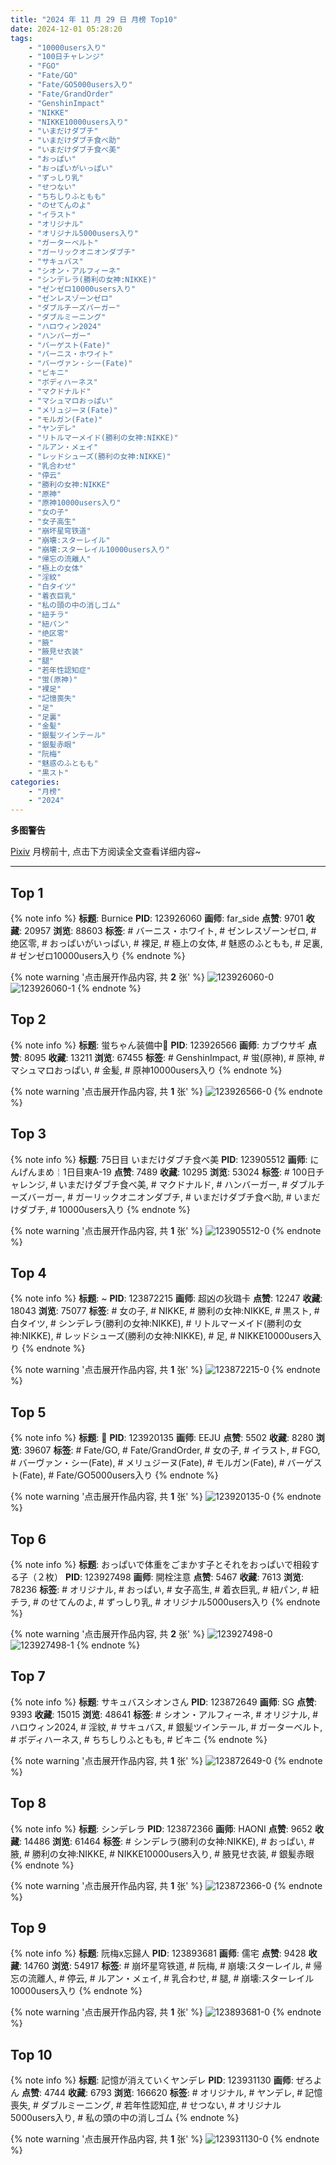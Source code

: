```yaml
---
title: "2024 年 11 月 29 日 月榜 Top10"
date: 2024-12-01 05:28:20
tags:
    - "10000users入り"
    - "100日チャレンジ"
    - "FGO"
    - "Fate/GO"
    - "Fate/GO5000users入り"
    - "Fate/GrandOrder"
    - "GenshinImpact"
    - "NIKKE"
    - "NIKKE10000users入り"
    - "いまだけダブチ"
    - "いまだけダブチ食べ助"
    - "いまだけダブチ食べ美"
    - "おっぱい"
    - "おっぱいがいっぱい"
    - "ずっしり乳"
    - "せつない"
    - "ちちしりふともも"
    - "のせてんのよ"
    - "イラスト"
    - "オリジナル"
    - "オリジナル5000users入り"
    - "ガーターベルト"
    - "ガーリックオニオンダブチ"
    - "サキュバス"
    - "シオン・アルフィーネ"
    - "シンデレラ(勝利の女神:NIKKE)"
    - "ゼンゼロ10000users入り"
    - "ゼンレスゾーンゼロ"
    - "ダブルチーズバーガー"
    - "ダブルミーニング"
    - "ハロウィン2024"
    - "ハンバーガー"
    - "バーゲスト(Fate)"
    - "バーニス・ホワイト"
    - "バーヴァン・シー(Fate)"
    - "ビキニ"
    - "ボディハーネス"
    - "マクドナルド"
    - "マシュマロおっぱい"
    - "メリュジーヌ(Fate)"
    - "モルガン(Fate)"
    - "ヤンデレ"
    - "リトルマーメイド(勝利の女神:NIKKE)"
    - "ルアン・メェイ"
    - "レッドシューズ(勝利の女神:NIKKE)"
    - "乳合わせ"
    - "停云"
    - "勝利の女神:NIKKE"
    - "原神"
    - "原神10000users入り"
    - "女の子"
    - "女子高生"
    - "崩坏星穹铁道"
    - "崩壊:スターレイル"
    - "崩壊:スターレイル10000users入り"
    - "帰忘の流離人"
    - "極上の女体"
    - "淫紋"
    - "白タイツ"
    - "着衣巨乳"
    - "私の頭の中の消しゴム"
    - "紐チラ"
    - "紐パン"
    - "绝区零"
    - "腋"
    - "腋見せ衣装"
    - "腿"
    - "若年性認知症"
    - "蛍(原神)"
    - "裸足"
    - "記憶喪失"
    - "足"
    - "足裏"
    - "金髪"
    - "銀髪ツインテール"
    - "銀髪赤眼"
    - "阮梅"
    - "魅惑のふともも"
    - "黒スト"
categories:
    - "月榜"
    - "2024"
---
```


<i class="fa fa-triangle-exclamation"></i>**多图警告**<i class="fa fa-triangle-exclamation"></i>

[Pixiv](https://www.pixiv.net/) 月榜前十, 点击下方阅读全文查看详细内容~

<!-- more -->

---

## Top 1

{% note info %}
**标题**: Burnice
**PID**: 123926060 **画师**: far_side
**点赞**: 9701 **收藏**: 20957 **浏览**: 88603
**标签**: # バーニス・ホワイト, # ゼンレスゾーンゼロ, # 绝区零, # おっぱいがいっぱい, # 裸足, # 極上の女体, # 魅惑のふともも, # 足裏, # ゼンゼロ10000users入り
{% endnote %}

{% note warning '点击展开作品内容, 共 **2** 张' %}
![123926060-0](https://i.pixiv.re/img-original/img/2024/11/02/18/55/30/123926060_p0.jpg)
![123926060-1](https://i.pixiv.re/img-original/img/2024/11/02/18/55/30/123926060_p1.jpg)
{% endnote %}

## Top 2

{% note info %}
**标题**: 蛍ちゃん装備中👚
**PID**: 123926566 **画师**: カブウサギ
**点赞**: 8095 **收藏**: 13211 **浏览**: 67455
**标签**: # GenshinImpact, # 蛍(原神), # 原神, # マシュマロおっぱい, # 金髪, # 原神10000users入り
{% endnote %}

{% note warning '点击展开作品内容, 共 **1** 张' %}
![123926566-0](https://i.pixiv.re/img-original/img/2024/11/02/18/15/31/123926566_p0.jpg)
{% endnote %}

## Top 3

{% note info %}
**标题**: 75日目 いまだけダブチ食べ美
**PID**: 123905512 **画师**: にんげんまめ￤1日目東A-19
**点赞**: 7489 **收藏**: 10295 **浏览**: 53024
**标签**: # 100日チャレンジ, # いまだけダブチ食べ美, # マクドナルド, # ハンバーガー, # ダブルチーズバーガー, # ガーリックオニオンダブチ, # いまだけダブチ食べ助, # いまだけダブチ, # 10000users入り
{% endnote %}

{% note warning '点击展开作品内容, 共 **1** 张' %}
![123905512-0](https://i.pixiv.re/img-original/img/2024/11/02/00/00/12/123905512_p0.png)
{% endnote %}

## Top 4

{% note info %}
**标题**: ~
**PID**: 123872215 **画师**: 超凶の狄璐卡
**点赞**: 12247 **收藏**: 18043 **浏览**: 75077
**标签**: # 女の子, # NIKKE, # 勝利の女神:NIKKE, # 黒スト, # 白タイツ, # シンデレラ(勝利の女神:NIKKE), # リトルマーメイド(勝利の女神:NIKKE), # レッドシューズ(勝利の女神:NIKKE), # 足, # NIKKE10000users入り
{% endnote %}

{% note warning '点击展开作品内容, 共 **1** 张' %}
![123872215-0](https://i.pixiv.re/img-original/img/2024/11/01/00/00/20/123872215_p0.jpg)
{% endnote %}

## Top 5

{% note info %}
**标题**: 🎃
**PID**: 123920135 **画师**: EEJU
**点赞**: 5502 **收藏**: 8280 **浏览**: 39607
**标签**: # Fate/GO, # Fate/GrandOrder, # 女の子, # イラスト, # FGO, # バーヴァン・シー(Fate), # メリュジーヌ(Fate), # モルガン(Fate), # バーゲスト(Fate), # Fate/GO5000users入り
{% endnote %}

{% note warning '点击展开作品内容, 共 **1** 张' %}
![123920135-0](https://i.pixiv.re/img-original/img/2024/11/02/13/47/39/123920135_p0.jpg)
{% endnote %}

## Top 6

{% note info %}
**标题**: おっぱいで体重をごまかす子とそれをおっぱいで相殺する子（２枚）
**PID**: 123927498 **画师**: 開栓注意
**点赞**: 5467 **收藏**: 7613 **浏览**: 78236
**标签**: # オリジナル, # おっぱい, # 女子高生, # 着衣巨乳, # 紐パン, # 紐チラ, # のせてんのよ, # ずっしり乳, # オリジナル5000users入り
{% endnote %}

{% note warning '点击展开作品内容, 共 **2** 张' %}
![123927498-0](https://i.pixiv.re/img-original/img/2024/11/02/18/49/46/123927498_p0.jpg)
![123927498-1](https://i.pixiv.re/img-original/img/2024/11/02/18/49/46/123927498_p1.jpg)
{% endnote %}

## Top 7

{% note info %}
**标题**: サキュバスシオンさん
**PID**: 123872649 **画师**: SG
**点赞**: 9393 **收藏**: 15015 **浏览**: 48641
**标签**: # シオン・アルフィーネ, # オリジナル, # ハロウィン2024, # 淫紋, # サキュバス, # 銀髪ツインテール, # ガーターベルト, # ボディハーネス, # ちちしりふともも, # ビキニ
{% endnote %}

{% note warning '点击展开作品内容, 共 **1** 张' %}
![123872649-0](https://i.pixiv.re/img-original/img/2024/11/01/00/02/54/123872649_p0.png)
{% endnote %}

## Top 8

{% note info %}
**标题**: シンデレラ
**PID**: 123872366 **画师**: HAONI
**点赞**: 9652 **收藏**: 14486 **浏览**: 61464
**标签**: # シンデレラ(勝利の女神:NIKKE), # おっぱい, # 腋, # 勝利の女神:NIKKE, # NIKKE10000users入り, # 腋見せ衣装, # 銀髪赤眼
{% endnote %}

{% note warning '点击展开作品内容, 共 **1** 张' %}
![123872366-0](https://i.pixiv.re/img-original/img/2024/11/01/00/00/56/123872366_p0.jpg)
{% endnote %}

## Top 9

{% note info %}
**标题**: 阮梅x忘歸人
**PID**: 123893681 **画师**: 儒宅
**点赞**: 9428 **收藏**: 14760 **浏览**: 54917
**标签**: # 崩坏星穹铁道, # 阮梅, # 崩壊:スターレイル, # 帰忘の流離人, # 停云, # ルアン・メェイ, # 乳合わせ, # 腿, # 崩壊:スターレイル10000users入り
{% endnote %}

{% note warning '点击展开作品内容, 共 **1** 张' %}
![123893681-0](https://i.pixiv.re/img-original/img/2024/11/01/18/08/50/123893681_p0.jpg)
{% endnote %}

## Top 10

{% note info %}
**标题**: 記憶が消えていくヤンデレ
**PID**: 123931130 **画师**: ぜろよん
**点赞**: 4744 **收藏**: 6793 **浏览**: 166620
**标签**: # オリジナル, # ヤンデレ, # 記憶喪失, # ダブルミーニング, # 若年性認知症, # せつない, # オリジナル5000users入り, # 私の頭の中の消しゴム
{% endnote %}

{% note warning '点击展开作品内容, 共 **1** 张' %}
![123931130-0](https://i.pixiv.re/img-original/img/2024/11/02/20/47/01/123931130_p0.jpg)
{% endnote %}
